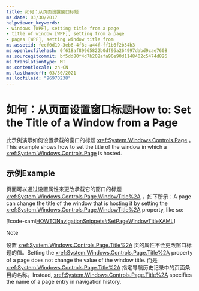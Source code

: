 ```yaml
---
title: 如何：从页面设置窗口标题
ms.date: 03/30/2017
helpviewer_keywords:
- windows [WPF], setting title from a page
- title of window [WPF], setting from a page
- pages [WPF], setting window title from
ms.assetid: fecf0d19-3eb6-4f8c-a44f-ff1b6f2b34b3
ms.openlocfilehash: 0f618af89965822b0df96a264997dabd9cae7608
ms.sourcegitcommit: bf5dd80f4d7b202afa90e90d1148402c5474d826
ms.translationtype: MT
ms.contentlocale: zh-CN
ms.lasthandoff: 03/30/2021
ms.locfileid: "96970238"
---
```

# <a name="how-to-set-the-title-of-a-window-from-a-page"></a><span data-ttu-id="8d2ce-102">如何：从页面设置窗口标题</span><span class="sxs-lookup"><span data-stu-id="8d2ce-102">How to: Set the Title of a Window from a Page</span></span>
<span data-ttu-id="8d2ce-103">此示例演示如何设置承载的窗口的标题 <xref:System.Windows.Controls.Page> 。</span><span class="sxs-lookup"><span data-stu-id="8d2ce-103">This example shows how to set the title of the window in which a <xref:System.Windows.Controls.Page> is hosted.</span></span>  
  
## <a name="example"></a><span data-ttu-id="8d2ce-104">示例</span><span class="sxs-lookup"><span data-stu-id="8d2ce-104">Example</span></span>  
 <span data-ttu-id="8d2ce-105">页面可以通过设置属性来更改承载它的窗口的标题 <xref:System.Windows.Controls.Page.WindowTitle%2A> ，如下所示：</span><span class="sxs-lookup"><span data-stu-id="8d2ce-105">A page can change the title of the window that is hosting it by setting the <xref:System.Windows.Controls.Page.WindowTitle%2A> property, like so:</span></span>  
  
 [!code-xaml[HOWTONavigationSnippets#SetPageWindowTitleXAML](~/samples/snippets/csharp/VS_Snippets_Wpf/HOWTONavigationSnippets/CSharp/SetWindowTitlePage.xaml#setpagewindowtitlexaml)]  
  
> [!NOTE]
> <span data-ttu-id="8d2ce-106">设置 <xref:System.Windows.Controls.Page.Title%2A> 页的属性不会更改窗口标题的值。</span><span class="sxs-lookup"><span data-stu-id="8d2ce-106">Setting the <xref:System.Windows.Controls.Page.Title%2A> property of a page does not change the value of the window title.</span></span> <span data-ttu-id="8d2ce-107">而是 <xref:System.Windows.Controls.Page.Title%2A> 指定导航历史记录中的页面条目的名称。</span><span class="sxs-lookup"><span data-stu-id="8d2ce-107">Instead, <xref:System.Windows.Controls.Page.Title%2A> specifies the name of a page entry in navigation history.</span></span>
